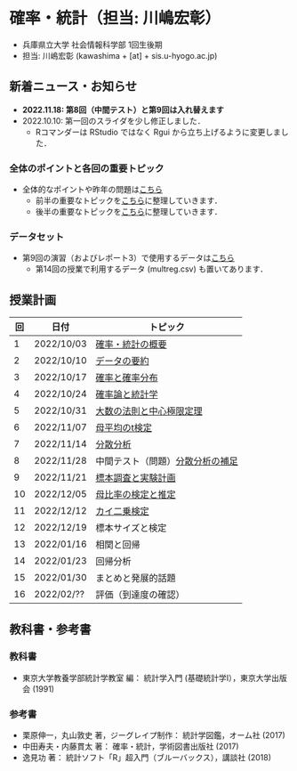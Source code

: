 # 確率・統計（担当: 川嶋宏彰）

- 兵庫県立大学 社会情報科学部 1回生後期
- 担当: 川嶋宏彰 (kawashima + [at] + sis.u-hyogo.ac.jp)

## 新着ニュース・お知らせ

- **2022.11.18: 第8回（中間テスト）と第9回は入れ替えます**
- 2022.10.10: 第一回のスライダを少し修正しました．
    - Rコマンダーは RStudio ではなく Rgui から立ち上げるように変更しました．


### 全体のポイントと各回の重要トピック

- 全体的なポイントや昨年の問題は[こちら](keypoints)
  - 前半の重要なトピックを[こちら](keytopics1)に整理していきます．
  - 後半の重要なトピックを[こちら](keytopics2)に整理していきます．


### データセット

- 第9回の演習（およびレポート3）で使用するデータは[こちら](data/README.md)
  - 第14回の授業で利用するデータ (multreg.csv) も置いてあります．


## 授業計画

|回 |日付 |トピック|
|---|---|---|
|1 |2022/10/03 |[確率・統計の概要](slide/ProbStat2022_01.pdf)|
|2 |2022/10/10 |[データの要約](slide/ProbStat2022_02.pdf)|
|3 |2022/10/17 |[確率と確率分布](slide/ProbStat2022_03.pdf)|
|4 |2022/10/24 |[確率論と統計学](slide/ProbStat2022_04.pdf)|
|5 |2022/10/31 |[大数の法則と中心極限定理](slide/ProbStat2022_05.pdf)|
|6 |2022/11/07 |[母平均のt検定](slide/ProbStat2022_06.pdf)|
|7 |2022/11/14 |[分散分析](slide/ProbStat2022_07.pdf)|
|8 |2022/11/28 |中間テスト（問題）[分散分析の補足](slide/ProbStat2022_08.pdf)||
|9 |2022/11/21 |[標本調査と実験計画](slide/ProbStat2022_09.pdf)|
|10|2022/12/05 |[母比率の検定と推定](slide/ProbStat2022_10.pdf)|
|11|2022/12/12 |[カイ二乗検定](slide/ProbStat2022_11.pdf)|
|12|2022/12/19 |標本サイズと検定|
|13|2022/01/16 |相関と回帰|
|14|2022/01/23 |回帰分析|
|15|2022/01/30 |まとめと発展的話題|
|16|2022/02/?? |評価（到達度の確認）|


<!--
|8 |2022/11/21 |中間テスト（問題）](exercise/exam1-2022.pdf)[（解答）](exercise/exam1-2022_answer.pdf)<br />[分散分析の補足|

|12|2022/12/19 |標本サイズと検定|
|13|2022/01/16 |相関と回帰|
|14|2022/01/23 |回帰分析|
|15|2022/01/30 |まとめと発展的話題| -->


## 教科書・参考書

### 教科書

- 東京大学教養学部統計学教室 編： 統計学入門 (基礎統計学Ⅰ），東京大学出版会 (1991)

### 参考書

- 栗原伸一，丸山敦史 著，ジーグレイプ制作： 統計学図鑑，オーム社 (2017)
- 中田寿夫・内藤貫太 著： 確率・統計，学術図書出版社 (2017)
- 逸見功 著： 統計ソフト「R」超入門（ブルーバックス），講談社 (2018)

<!-- ## Rのインストール

- Rを消してしまった場合のための[Rインストール方法](install-r) -->
